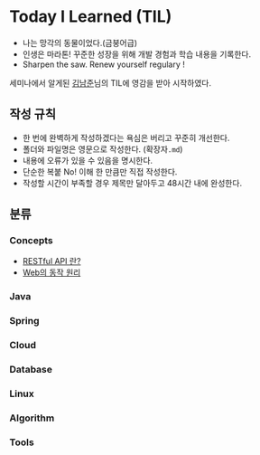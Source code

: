 # Today I Learned (TIL)
* 나는 망각의 동물이었다.(금붕어급)
* 인생은 마라톤! 꾸준한 성장을 위해 개발 경험과 학습 내용을 기록한다.
* Sharpen the saw. Renew yourself regulary !

세미나에서 알게된 [김남준](https://github.com/namjunemy)님의 TIL에 영감을 받아 시작하였다.
## 작성 규칙
* 한 번에 완벽하게 작성하겠다는 욕심은 버리고 꾸준히 개선한다.
* 폴더와 파일명은 영문으로 작성한다. (확장자`.md`)
* 내용에 오류가 있을 수 있음을 명시한다.
* 단순한 복붙 No! 이해 한 만큼만 직접 작성한다.
* 작성할 시간이 부족할 경우 제목만 달아두고 48시간 내에 완성한다.
## 분류
### Concepts
* [RESTful API 란?](https://github.com/Integerous/TIL/blob/master/Concepts/RESTful%20API.md)
* [Web의 동작 원리](https://github.com/Integerous/TIL/blob/master/Concepts/HowTheWebWorks.md)
### Java
### Spring
### Cloud
### Database
### Linux
### Algorithm
### Tools
